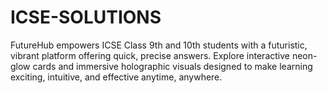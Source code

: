 # ICSE-SOLUTIONS
FutureHub empowers ICSE Class 9th and 10th students with a futuristic, vibrant platform offering quick, precise answers. Explore interactive neon-glow cards and immersive holographic visuals designed to make learning exciting, intuitive, and effective anytime, anywhere.
